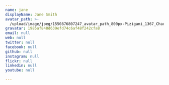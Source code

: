 ```yaml
---
name: jane
displayName: Jane Smith
avatar_path: >-
  /upload/image/jpeg/1550876807247_avatar_path_800px-Pizigani_1367_Chart_10MB.jpg
gravatar: 1985af848d639efd74c6af48f242cfa8
email: null
web: null
twitter: null
facebook: null
github: null
instagram: null
flickr: null
linkedin: null
youtube: null

---
```



